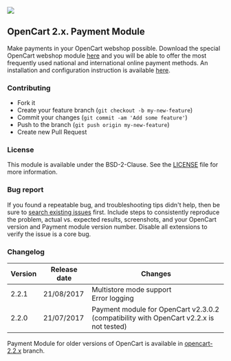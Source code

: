 ![]( https://icepay.com/app/themes/icepay/dist/images/logos/logo_icepay.svg)

## OpenCart 2.x. Payment Module ##

Make payments in your OpenCart webshop possible. Download the special OpenCart webshop module [here](https://github.com/icepay/OpenCart/releases) and you will be able to offer the most frequently used national and international online payment methods. An installation and configuration instruction is available [here](https://github.com/ICEPAY/OpenCart-2.x/wiki).

### Contributing

* Fork it
* Create your feature branch (`git checkout -b my-new-feature`)
* Commit your changes (`git commit -am 'Add some feature'`)
* Push to the branch (`git push origin my-new-feature`)
* Create new Pull Request

### License

This module is available under the BSD-2-Clause. See the [LICENSE](https://github.com/icepay/OpenCart/blob/master/LICENSE) file for more information.

### Bug report

If you found a repeatable bug, and troubleshooting tips didn't help, then be sure to [search existing issues](https://github.com/icepay/OpenCart/issues) first. Include steps to consistently reproduce the problem, actual vs. expected results, screenshots, and your OpenCart version and Payment module version number. Disable all extensions to verify the issue is a core bug.

### Changelog

Version      | Release date   | Changes
------------ | -------------- | ------------------------
2.2.1        | 21/08/2017     | Multistore mode support<br>Error logging
2.2.0        | 21/07/2017     | Payment module for OpenCart v2.3.0.2 (compatibility with OpenCart v2.2.x is not tested)

Payment Module for older versions of OpenCart is available in [opencart-2.2.x](https://github.com/ICEPAY/OpenCart-2.x/tree/opencart-2.2.x) branch.
